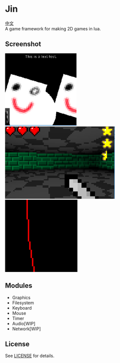 # Jin 
[中文](README_zh.md)   
A game framework for making 2D games in lua. 

## Screenshot   
![doc/screenshot/a.png](doc/screenshot/a.png) 
![doc/screenshot/b.png](doc/screenshot/b.png) 
![doc/screenshot/c.gif](doc/screenshot/c.gif) 

## Modules   
* Graphics 
* Filesystem 
* Keyboard 
* Mouse 
* Timer 
* Audio[WIP]
* Network[WIP]

## License
See [LICENSE](LICENSE) for details.


